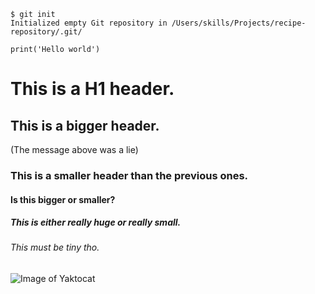 ```
$ git init
Initialized empty Git repository in /Users/skills/Projects/recipe-repository/.git/
```
```
print('Hello world')
```

# This is a H1 header.
## This is a bigger header.
(The message above was a lie)
### This is a smaller header than the previous ones.
#### Is this bigger or smaller?
##### This is either really huge or really small.
###### This must be tiny tho. 

![Image of Yaktocat](https://octodex.github.com/images/yaktocat.png)
